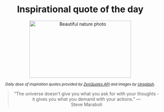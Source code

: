
<div align="center">

# Inspirational quote of the day

<img src="./data/photo.jpeg" alt="Beautiful nature photo" width="320" height="180">

<sub><i>Daily dose of inspiration quotes provided by [ZenQuotes API](https://zenquotes.io/) and images by [Unsplash](https://unsplash.com/).</i></sub>


<blockquote>&ldquo;The universe doesn't give you what you ask for with your thoughts - it gives you what you demand with your actions.&rdquo; &mdash; <footer>Steve Maraboli</footer></blockquote>

</div>

